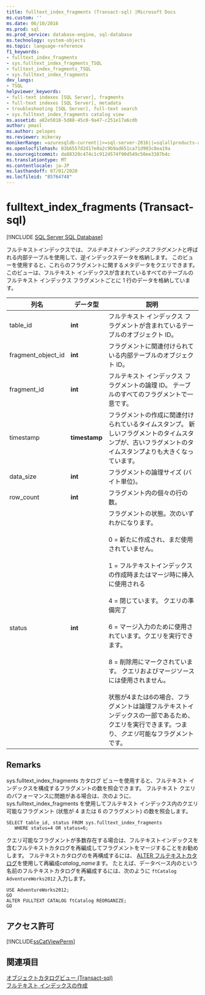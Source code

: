 ```yaml
---
title: fulltext_index_fragments (Transact-sql) |Microsoft Docs
ms.custom: ''
ms.date: 06/10/2016
ms.prod: sql
ms.prod_service: database-engine, sql-database
ms.technology: system-objects
ms.topic: language-reference
f1_keywords:
- fulltext_index_fragments
- sys.fulltext_index_fragments_TSQL
- fulltext_index_fragments_TSQL
- sys.fulltext_index_fragments
dev_langs:
- TSQL
helpviewer_keywords:
- full-text indexes [SQL Server], fragments
- full-text indexes [SQL Server], metadata
- troubleshooting [SQL Server], full-text search
- sys.fulltext_index_fragments catalog view
ms.assetid: a82e5018-5d88-45c0-9a47-c251e17a6cdb
author: pmasl
ms.author: pelopes
ms.reviewer: mikeray
monikerRange: =azuresqldb-current||>=sql-server-2016||=sqlallproducts-allversions||>=sql-server-linux-2017||=azuresqldb-mi-current
ms.openlocfilehash: 03b6557d2d17e0a2c9b9ad651ca71d903c8ea19a
ms.sourcegitcommit: da88320c474c1c9124574f90d549c50ee3387b4c
ms.translationtype: MT
ms.contentlocale: ja-JP
ms.lasthandoff: 07/01/2020
ms.locfileid: "85764748"
---
```

# <a name="sysfulltext_index_fragments-transact-sql"></a>fulltext_index_fragments (Transact-sql)
[!INCLUDE [SQL Server SQL Database](../../includes/applies-to-version/sql-asdb.md)]

  フルテキストインデックスでは、*フルテキストインデックスフラグメント*と呼ばれる内部テーブルを使用して、逆インデックスデータを格納します。 このビューを使用すると、これらのフラグメントに関するメタデータをクエリできます。 このビューは、フルテキスト インデックスが含まれているすべてのテーブルのフルテキスト インデックス フラグメントごとに 1 行のデータを格納しています。  
 
  
|列名|データ型|説明|  
|-----------------|---------------|-----------------|  
|table_id|**int**|フルテキスト インデックス フラグメントが含まれているテーブルのオブジェクト ID。|  
|fragment_object_id|**int**|フラグメントに関連付けられている内部テーブルのオブジェクト ID。|  
|fragment_id|**int**|フルテキスト インデックス フラグメントの論理 ID。 テーブルのすべてのフラグメントで一意です。|  
|timestamp|**timestamp**|フラグメントの作成に関連付けられているタイムスタンプ。 新しいフラグメントのタイムスタンプが、古いフラグメントのタイムスタンプよりも大きくなっています。|  
|data_size|**int**|フラグメントの論理サイズ (バイト単位)。|  
|row_count|**int**|フラグメント内の個々の行の数。|  
|status|**int**|フラグメントの状態。次のいずれかになります。<br /><br /> 0 = 新たに作成され、まだ使用されていません。<br /><br /> 1 = フルテキストインデックスの作成時またはマージ時に挿入に使用される<br /><br /> 4 = 閉じています。 クエリの準備完了<br /><br /> 6 = マージ入力のために使用されています。クエリを実行できます。<br /><br /> 8 = 削除用にマークされています。 クエリおよびマージソースには使用されません。<br /><br /> 状態が4または6の場合、フラグメントは論理フルテキストインデックスの一部であるため、クエリを実行できます。つまり、*クエリ*可能なフラグメントです。|  
  
## <a name="remarks"></a>Remarks  
 sys.fulltext_index_fragments カタログ ビューを使用すると、フルテキスト インデックスを構成するフラグメントの数を照会できます。 フルテキスト クエリのパフォーマンスに問題がある場合は、次のように、sys.fulltext_index_fragments を使用してフルテキスト インデックス内のクエリ可能なフラグメント (状態が 4 または 6 のフラグメント) の数を照会します。  
  
```  
SELECT table_id, status FROM sys.fulltext_index_fragments  
   WHERE status=4 OR status=6;  
```  
  
 クエリ可能なフラグメントが多数存在する場合は、フルテキストインデックスを含むフルテキストカタログを再編成してフラグメントをマージすることをお勧めします。 フルテキストカタログのを再構成するには、 [ALTER フルテキストカタログ](../../t-sql/statements/alter-fulltext-catalog-transact-sql.md)を使用して再編成*catalog_name*ます。 たとえば、データベース内のという名前のフルテキストカタログを再編成するには、次のように `ftCatalog` `AdventureWorks2012` 入力します。  
  
```  
USE AdventureWorks2012;  
GO  
ALTER FULLTEXT CATALOG ftCatalog REORGANIZE;  
GO  
```  
  
## <a name="permissions"></a>アクセス許可  
 [!INCLUDE[ssCatViewPerm](../../includes/sscatviewperm-md.md)]  
  
## <a name="see-also"></a>関連項目  
 [オブジェクトカタログビュー &#40;Transact-sql&#41;](../../relational-databases/system-catalog-views/object-catalog-views-transact-sql.md)   
 [フルテキスト インデックスの作成](../../relational-databases/search/populate-full-text-indexes.md)  
  
  
